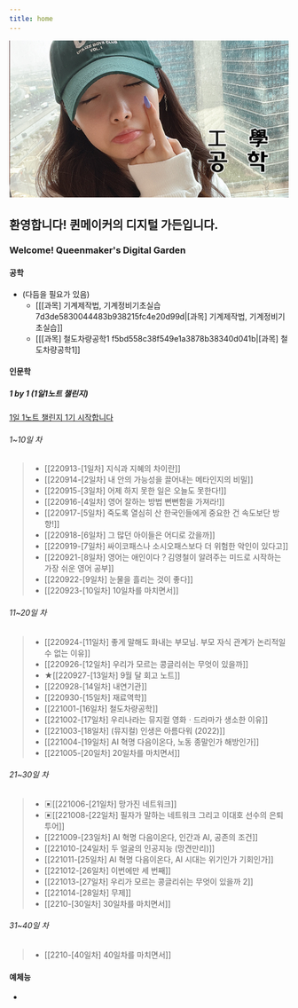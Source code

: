 ```yaml
---
title: home
---
```


<img src="/assets/thumbnail.jpg"/>

## 환영합니다! 퀸메이커의 디지털 가든입니다.

### Welcome! Queenmaker's Digital Garden

#### 공학
- (다듬을 필요가 있음)
	- [[[과목] 기계제작법, 기계정비기초실습 7d3de5830044483b938215fc4e20d99d|[과목] 기계제작법, 기계정비기초실습]]
	- [[[과목] 철도차량공학1 f5bd558c38f549e1a3878b38340d041b|[과목] 철도차량공학1]]

#### 인문학

##### 1 by 1 (1일1노트 챌린지)
[1일 1노트 챌린지 1기 시작합니다](https://cafe.naver.com/obsidianary/1644)

###### 1~10일 차
> - [[220913-[1일차] 지식과 지혜의 차이란]]
> - [[220914-[2일차] 내 안의 가능성을 끌어내는 메타인지의 비밀]]
> - [[220915-[3일차] 어제 하지 못한 일은 오늘도 못한다!]]
> - [[220916-[4일차] 영어 잘하는 방법 뻔뻔함을 가져라!]]
> - [[220917-[5일차] 죽도록 열심히 산 한국인들에게 중요한 건 속도보단 방향!]]
> - [[220918-[6일차] 그 많던 아이들은 어디로 갔을까]]
> - [[220919-[7일차] 싸이코패스나 소시오패스보다 더 위험한 악인이 있다고]]
> - [[220921-[8일차] 영어는 애인이다？김영철이 알려주는 미드로 시작하는 가장 쉬운 영어 공부]]
> - [[220922-[9일차] 눈물을 흘리는 것이 좋다]]
> - [[220923-[10일차] 10일차를 마치면서]]

###### 11~20일 차
> - [[220924-[11일차] 좋게 말해도 화내는 부모님. 부모 자식 관계가 논리적일 수 없는 이유]]
> - [[220926-[12일차] 우리가 모르는 콩글리쉬는 무엇이 있을까]]
> - ★[[220927-[13일차] 9월 달 회고 노트]]
> - [[220928-[14일차] 내연기관]]
> - [[220930-[15일차] 재료역학]]
> - [[221001-[16일차] 철도차량공학]]
> - [[221002-[17일차] 우리나라는 뮤지컬 영화ㆍ드라마가 생소한 이유]]
> - [[221003-[18일차] (뮤지컬) 인생은 아름다워 (2022)]]
> - [[221004-[19일차] AI 혁명 다음이온다, 노동 종말인가 해방인가]]
> - [[221005-[20일차] 20일차를 마치면서]]

###### 21~30일 차
> - ▣[[221006-[21일차] 망가진 네트워크]]
> - ▣[[221008-[22일차] 필자가 말하는 네트워크 그리고 이대호 선수의 은퇴투어]]
> - [[221009-[23일차] AI 혁명 다음이온다, 인간과 AI, 공존의 조건]]
> - [[221010-[24일차] 두 얼굴의 인공지능 (망견만리)]]
> - [[221011-[25일차] AI 혁명 다음이온다,  AI 시대는 위기인가 기회인가]]
> - [[221012-[26일차] 이번에만 세 번째]]
> - [[221013-[27일차] 우리가 모르는 콩글리쉬는 무엇이 있을까 2]]
> - [[221014-[28일차] 무제]]
> - [[2210-[30일차] 30일차를 마치면서]]

###### 31~40일 차
> - [[2210-[40일차] 40일차를 마치면서]]

#### 예체능
- 

